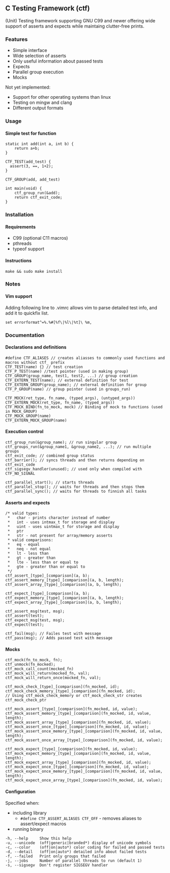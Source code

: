 ## C Testing Framework (ctf)
(Unit) Testing framework supporting GNU C99 and newer offering
wide support of asserts and expects while maintaing clutter-free prints.

### Features
- Simple interface
- Wide selection of asserts
- Only useful information about passed tests
- Expects
- Parallel group execution
- Mocks

Not yet implemented:
- Support for other operating systems than linux
- Testing on mingw and clang
- Different output formats

### Usage
#### Simple test for function
```
static int add(int a, int b) {
    return a+b;
}

CTF_TEST(add_test) {
  assert(3, ==, 1+2);
}

CTF_GROUP(add, add_test)

int main(void) {
    ctf_group_run(&add);
    return ctf_exit_code;
}
```

### Installation
#### Requirements
- C99 (optional C11 macros)
- pthreads
- typeof support
#### Instructions
```
make && sudo make install
```

### Notes
#### Vim support
Adding following line to .vimrc allows vim to parse detailed test info, and add it
to quickfix list.
```
set errorformat^=%.%#[%f\|%l\|%t]\ %m,
```

### Documentation
#### Declarations and definitions
```
#define CTF_ALIASES // creates aliasses to commonly used functions and macros without ctf_ prefix
CTF_TEST(name) {} // test creation
CTF_P_TEST(name) //test pointer (used in making group)
CTF_GROUP(group_name, test1, test2, ...) // group creation
CTF_EXTERN_TEST(name); // external definition for test
CTF_EXTERN_GROUP(group_name); // external definition for group
CTF_P_GROUP(name) // group pointer (used in groups_run)

CTF_MOCK(ret_type, fn_name, (typed_args), (untyped_args))
CTF_EXTERN_MOCK(ret_type, fn_name, (typed_args))
CTF_MOCK_BIND(fn_to_mock, mock) // Binding of mock to functions (used in MOCK_GROUP)
CTF_MOCK_GROUP(name)
CTF_EXTERN_MOCK_GROUP(name)
```
#### Execution control
```
ctf_group_run(&group_name); // run singular group
ctf_groups_run(&group_name1, &group_name2, ...); // run multiple groups
ctf_exit_code; // combined group status
ctf_barrier(); // syncs threads and then returns depending on ctf_exit_code
ctf_sigsegv_handler(unused); // used only when compiled with CTF_NO_SIGNAL

ctf_parallel_start(); // starts threads
ctf_parallel_stop(); // waits for threads and then stops them
ctf_parallel_sync(); // waits for threads to finnish all tasks
```
#### Asserts and expects
```
/* valid types:
 *   char - prints character instead of number
 *   int - uses intmax_t for storage and display
 *   uint - uses uintmax_t for storage and display
 *   ptr
 *   str - not present for array/memory asserts
 * valid comparisons:
 *   eq - equal
 *   neq - not equal
 *   lt - less than
 *   gt - greater than
 *   lte - less than or equal to
 *   gte - greater than or equal to
 */
ctf_assert_[type]_[comparison](a, b);
ctf_assert_memory_[type]_[comparison](a, b, length);
ctf_assert_array_[type]_[comparison](a, b, length);

ctf_expect_[type]_[comparison](a, b);
ctf_expect_memory_[type]_[comparison](a, b, length);
ctf_expect_array_[type]_[comparison](a, b, length);

ctf_assert_msg(test, msg);
ctf_assert(test);
ctf_expect_msg(test, msg);
ctf_expect(test);

ctf_fail(msg); // Failes test with message
ctf_pass(msg); // Adds passed test with message
```
#### Mocks
```
ctf_mock(fn_to_mock, fn);
ctf_unmock(fn_mocked);
ctf_mock_call_count(mocked_fn)
ctf_mock_will_return(mocked_fn, val);
ctf_mock_will_return_once(mocked_fn, val);

ctf_mock_check_[type]_[comparison](fn_mocked, id);
ctf_mock_check_memory_[type]_[comparison](fn_mocked, id);
// Using ctf_mock_check_memory or ctf_mock_check_str creates ctf_mock_check_ptr

ctf_mock_assert_[type]_[comparison](fn_mocked, id, value);
ctf_mock_assert_memory_[type]_[comparison](fn_mocked, id, value, length);
ctf_mock_assert_array_[type]_[comparison](fn_mocked, id, value);
ctf_mock_assert_once_[type]_[comparison](fn_mocked, id, value);
ctf_mock_assert_once_memory_[type]_[comparison](fn_mocked, id, value, length);
ctf_mock_assert_once_array_[type]_[comparison](fn_mocked, id, value);

ctf_mock_expect_[type]_[comparison](fn_mocked, id, value);
ctf_mock_expect_memory_[type]_[comparison](fn_mocked, id, value, length);
ctf_mock_expect_array_[type]_[comparison](fn_mocked, id, value);
ctf_mock_expect_once_[type]_[comparison](fn_mocked, id, value);
ctf_mock_expect_once_memory_[type]_[comparison](fn_mocked, id, value, length);
ctf_mock_expect_once_array_[type]_[comparison](fn_mocked, id, value);
```
#### Configuration
Specified when:
- including library
  * `#define CTF_ASSERT_ALIASES CTF_OFF` - removes aliases to assert/expect macros
- running binary
```
-h, --help     Show this help
-u, --unicode  (off|generic|branded*) display of unicode symbols
-c, --color    (off|on|auto*) color coding for failed and passed tests
-d, --detail   (off|on|auto*) detailed info about failed tests
-f, --failed   Print only groups that failed
-j, --jobs     Number of parallel threads to run (default 1)
-s, --sigsegv  Don't register SIGSEGV handler
```
